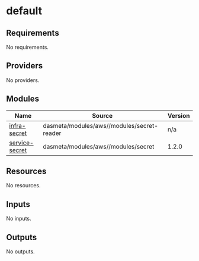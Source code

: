 # default

<!-- BEGINNING OF PRE-COMMIT-TERRAFORM DOCS HOOK -->
## Requirements

No requirements.

## Providers

No providers.

## Modules

| Name | Source | Version |
|------|--------|---------|
| <a name="module_infra-secret"></a> [infra-secret](#module\_infra-secret) | dasmeta/modules/aws//modules/secret-reader | n/a |
| <a name="module_service-secret"></a> [service-secret](#module\_service-secret) | dasmeta/modules/aws//modules/secret | 1.2.0 |

## Resources

No resources.

## Inputs

No inputs.

## Outputs

No outputs.
<!-- END OF PRE-COMMIT-TERRAFORM DOCS HOOK -->
